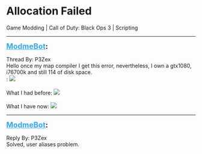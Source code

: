 # Allocation Failed
Game Modding | Call of Duty: Black Ops 3 | Scripting

---
<strong style="font-size: 1.4em;"><span style="text-decoration: underline;text-decoration-color: #34a7f9;"><span style="color:#34a7f9;">ModmeBot</span></span>:</strong>

<p>Thread By: P3Zex<br />Hello once my map compiler I get this error, nevertheless, I own a gtx1080, i76700k and still 114 of disk space.<br />: <img style="max-width: 500px;" src="http://i.imgur.com/kkQ1sRR.jpg"><br /> <br />What I had before: <img style="max-width: 500px;" src="http://i.imgur.com/HSHtdFn.jpg"><br /> <br />What I have now: <img style="max-width: 500px;" src="http://i.imgur.com/HSHtdFn.jpg"></p>

---
<strong style="font-size: 1.4em;"><span style="text-decoration: underline;text-decoration-color: #34a7f9;"><span style="color:#34a7f9;">ModmeBot</span></span>:</strong>

<p>Reply By: P3Zex<br />Solved, user aliases problem.</p>
